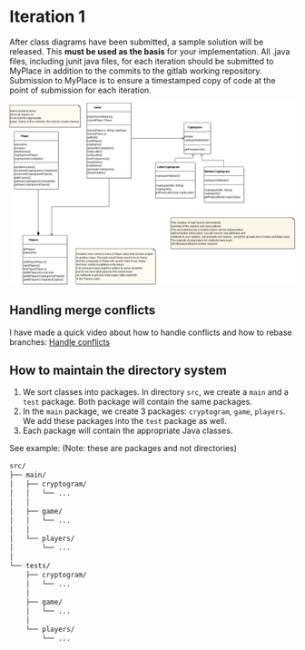 # Iteration 1

After class diagrams have been submitted, a sample solution will be released. This **must be used as the basis** for your implementation. All .java files, including
junit java files, for each iteration should be submitted to MyPlace in addition to the commits to the gitlab working repository. Submission to MyPlace is to
ensure a timestamped copy of code at the point of submission for each iteration.

![image](resources/README/basis.png)

## Handling merge conflicts

I have made a quick video about how to handle conflicts and how to rebase branches:
[Handle conflicts](https://drive.google.com/file/d/13ji-xoE88SMhPHNP4D1VkwHOimDWb4Gx/view?usp=sharing)

## How to maintain the directory system

1. We sort classes into packages. In directory `src`, we create a `main` and a `test` package.
Both package will contain the same packages.
2. In the `main` package, we create 3 packages: `cryptogram`, `game`, `players`. We add these packages into the `test` package as well.
3. Each package will contain the appropriate Java classes.

See example: (Note: these are packages and not directories)
```
src/
├── main/
│   ├── cryptogram/
│   │   └── ...
│   │   
│   ├── game/
│   │   └── ...
│   │   
│   └── players/
│       └── ...
│       
└── tests/
    ├── cryptogram/
    │   └── ...
    │   
    ├── game/
    │   └── ...
    │   
    └── players/
        └── ...
        
```

